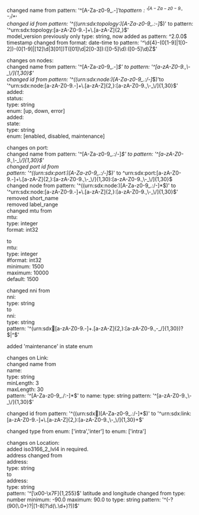 changed name from   pattern: '^[A-Za-z0-9_.-]*$' to   pattern: '^[A-Za-z0-9.,-_/]*$'  
changed id from   pattern: '^((urn:sdx:topology:)[A-Za-z0-9_.:-]*$)' to   pattern: '^urn:sdx:topology:[a-zA-Z0-9.-]+\.[a-zA-Z]{2,}$'  
model_version previously only type: string, now added as pattern: ^2\.0\.0$  
timestamp changed from format: date-time to pattern: '^\d{4}-(0[1-9]|1[0-2])-(0[1-9]|[12]\d|3[01])T([01]\d|2[0-3]):([0-5]\d):([0-5]\d)Z$'  

changes on nodes:  
changed name from pattern: '^[A-Za-z0-9_.-]*$' to pattern: '^[a-zA-Z0-9.,\-_\/]{1,30}$'  
changed id from pattern: '^((urn:sdx:node:)[A-Za-z0-9_.\:/-]*$)'to '^urn:sdx:node:[a-zA-Z0-9.-]+\.[a-zA-Z]{2,}:[a-zA-Z0-9.,\-_\/]{1,30}$'  
added:   
    status:  
        type: string  
        enum: [up, down, error]    
added:   
    state:  
        type: string  
        enum: [enabled, disabled, maintenance]  

changes on port:  
changed name from pattern: '^[A-Za-z0-9_.\:/-]*$' to pattern: '^[a-zA-Z0-9.,\-_\/]{1,30}$'   
changed port id from     
pattern: '^((urn:sdx:port:)[A-Za-z0-9_.\:/-]*$)'  
to    
^urn:sdx:port:[a-zA-Z0-9.-]+\.[a-zA-Z]{2,}:[a-zA-Z0-9.,\-_\/]{1,30}:[a-zA-Z0-9.,\-_\/]{1,30}$    
changed node from pattern: '^((urn:sdx:node:)[A-Za-z0-9_.\:/-]*$)' to '^urn:sdx:node:[a-zA-Z0-9.-]+\.[a-zA-Z]{2,}:[a-zA-Z0-9.,\-_\/]{1,30}$'  
removed short_name    
removed label_range  
changed mtu from   
        mtu:  
          type: integer  
          format: int32  

to  
        mtu:  
          type: integer  
          #format: int32  
          minimum: 1500  
          maximum: 10000  
          default: 1500  

changed nni from    
        nni:  
          type: string  
to  
        nni:  
          type: string  
          pattern: '^(urn:sdx:link:[a-zA-Z0-9.-]+\.[a-zA-Z]{2,}:[a-zA-Z0-9.,\-_\/]{1,30})?$|^$'  

added 'maintenance' in state enum  

changes on Link:     
changed name from     
        name:      
          type: string      
          minLength: 3     
          maxLength: 30     
          pattern: '^[A-Za-z0-9_./\:-]*$'  
to    
        name:    
          type: string    
          pattern: '^[a-zA-Z0-9.,\-_\/]{1,30}$'     

changed id from pattern: '^((urn:sdx:link:)[A-Za-z0-9_.\:/-]*$)'    
to    
'^urn:sdx:link:[a-zA-Z0-9.-]+\.[a-zA-Z]{2,}:[a-zA-Z0-9.,\-_\/]{1,30}+$'    

changed type from enum: ['intra','inter'] to enum: ['intra']    

changes on Location:  
added iso3166_2_lvl4 in required.   
address changed from   
        address:  
          type: string  
to  
        address:  
          type: string  
          pattern: '^[\x00-\x7F]{1,255}$'  
latitude and longitude changed from   
          type: number  
          minimum: -90.0  
          maximum: 90.0  
to  
          type: string  
          pattern: '^(-?(90(\.0+)?|[1-8]?\d(\.\d+)?))$'  






